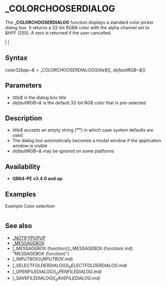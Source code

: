 # _COLORCHOOSERDIALOG

The **_COLORCHOOSERDIALOG** function displays a standard color picker dialog box. It returns a 32-bit RGBA color with the alpha channel set to &HFF (255). A zero is returned if the user cancelled.

  

|  |

## Syntax

*color32bpp~&* = _COLORCHOOSERDIALOG([*title$*][, *defaultRGB~&*])
  

## Parameters

* *title$* is the dialog box title
* *defaultRGB~&* is the default 32-bit RGB color that is pre-selected

  

## Description

* *title$* accepts an empty string (**""**) in which case system defaults are used
* The dialog box automatically becomes a modal window if the application window is visible
* *defaultRGB~&* may be ignored on some platforms

  

## Availability

* **QB64-PE v3.4.0 and up**

  

## Examples

Example
Color selection

``` mycolor~& = _COLORCHOOSERDIALOG("Select a color", [_RGB32](_RGB32.md)(0, 255, 255)) [IF](IF.md) mycolor~& <> 0 [THEN](THEN.md) [_MESSAGEBOX](_MESSAGEBOX.md) "Information", "You selected " + [HEX$](HEX$.md)(mycolor~&)  
```

  

## See also

* [_NOTIFYPOPUP](_NOTIFYPOPUP.md)
* [_MESSAGEBOX](_MESSAGEBOX.md)
* [_MESSAGEBOX (function)](_MESSAGEBOX (function).md) "MESSAGEBOX (function)")
* [_INPUTBOX$](_INPUTBOX$.md)
* [_SELECTFOLDERDIALOG$](_SELECTFOLDERDIALOG$.md)
* [_OPENFILEDIALOG$](_OPENFILEDIALOG$.md)
* [_SAVEFILEDIALOG$](_SAVEFILEDIALOG$.md)

  
